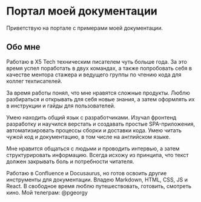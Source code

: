 # Портал моей документации
Приветствую на портале с примерами моей документации.

## Обо мне

Работаю в X5 Tech техническим писателем чуть больше года. За это время успел поработать в
двух командах, а также попробовать себя в качестве ментора стажера и ведущего группы по
чтению кода для коллег техписателей.

За время работы понял, что мне нравятся сложные продукты. Люблю разбираться и
открывать для себя новые знания, а затем оформлять их в инструкции и гайды для
пользователей.

Умею находить общий язык с разработчиками. Изучал фронтенд разработку и научился
верстать и создавать простые SPA-приложения, автоматизировать процессы сборки и
доставки кода. Умею читать чужой код и документацию, в том числе на английском языке.

Мне нравится общаться с людьми и проводить интервью, а затем структурировать
информацию. Всегда исхожу из принципа, что текст должен закрывать боль и потребности
читателя.

Работаю в Confluence и Docusaurus, но готов освоить другие инструменты для
документации. Владею Markdown, HTML, CSS, JS и React.
В свободное время люблю путешествовать, готовить, смотреть кино.
Мой телеграм: @pgeorgy


